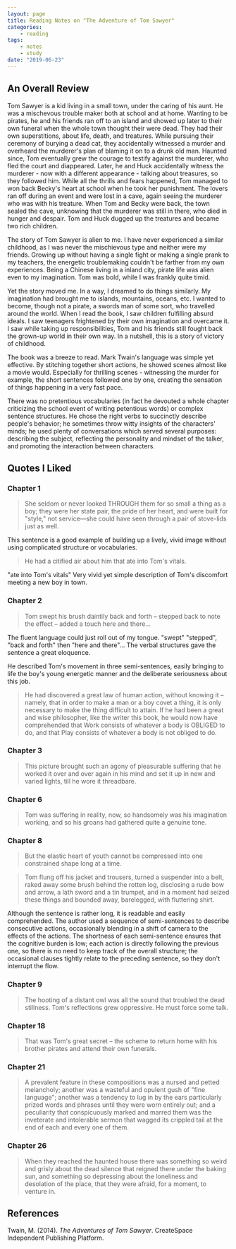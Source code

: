 ```yaml
---
layout: page
title: Reading Notes on "The Adventure of Tom Sawyer"
categories:
    - reading
tags:
    - notes
    - study
date: "2019-06-23"
---
```


## An Overall Review

Tom Sawyer is a kid living in a small town, under the caring of his aunt. He was a mischevous trouble maker both at school and at home. Wanting to be pirates, he and his friends ran off to an island and showed up later to their own funeral when the whole town thought their were dead.  They had their own superstitions, about life, death, and treatures. While pursuing their ceremony of burying a dead cat, they accidentally witnessed a murder and overheard the murderer's plan of blaming it on to a drunk old man. Haunted since, Tom eventually grew the courage to testify against the murderer, who fled the court and diappeared. Later, he and Huck accidentally witness the murderer - now with a  different appearance - talking about treasures, so they followed him. While all the thrills and fears happened, Tom managed to won back Becky's heart at school when he took her punishment. The lovers ran off during an event and were lost in a cave, again seeing the murderer who was with his treature. When Tom and Becky were back, the town sealed the cave, unknowing that the murderer was still in there, who died in hunger and despair. Tom and Huck dugged up the treatures and became two rich children.

The story of Tom Sawyer is alien to me. I have never experienced a similar childhood, as I was never the mischievous type and neither were my friends. Growing up without having a single fight or making a single prank to my teachers, the energetic troublemaking couldn't be farther from my own experiences. Being a Chinese living in a inland city, pirate life was alien even to my imagination. Tom was bold, while I was frankly quite timid.

Yet the story moved me. In a way, I dreamed to do things similarly. My imagination had brought me to islands, mountains, oceans, etc. I wanted to become, though not a pirate, a  swords man  of some sort, who travelled around the world. When I read the book, I saw children fulfilling absurd ideals. I saw teenagers frightened by their own imagination and overcame it. I saw while taking up responsibilities, Tom and his friends still fought back the grown-up world in their own way. In a nutshell, this is a story of victory of childhood.

The book was a breeze to read. Mark Twain's language was simple yet effective. By stitching together short actions, he showed scenes almost like a movie would. Especially for thrilling scenes - witnessing the murder for example, the short sentences followed one by one, creating the sensation of things happening in a very fast pace. 

There was no pretentious vocabularies (in fact he devouted a whole chapter criticizing the school event of writing petentious words) or complex sentence structures. He chose the right verbs to succinctly describe people's behavior; he sometimes throw witty insights of the characters' minds; he used plenty of conversations which served several purposes: describing the subject, reflecting the personality and mindset of the talker, and promoting the interaction between characters.

## Quotes I Liked

### Chapter 1

> She seldom or never looked THROUGH them for so small a thing as a boy; they were her state pair, the pride of her heart, and were built for "style," not service—she could have seen through a pair of stove-lids just as well.

This sentence is a good example of building up a lively, vivid image without using complicated structure or vocabularies. 

> He had a citified air about him that ate into Tom's vitals.

"ate into Tom's vitals" Very vivid yet simple description of Tom's discomfort meeting a new boy in town.

### Chapter 2

> Tom swept his brush daintily back and forth – stepped back to note the effect – added a touch here and there...

The fluent language could just roll out of my tongue. "swept" "stepped", "back and forth" then "here and there"… The verbal structures gave the sentence a great eloquence. 

He described Tom's movement in three semi-sentences, easily bringing to life the boy's young energetic manner and the deliberate seriousness about this job. 

> He had discovered a great law of human action, without knowing it – namely, that in order to make a man or a boy covet a thing, it is only necessary to make the thing difficult to attain. If he had been a great and wise philosopher, like the writer this book, he would now have comprehended that Work consists of whatever a body is OBLIGED to do, and that Play consists of whatever a body is not obliged to do.

### Chapter 3

> This picture brought such an agony of pleasurable suffering that he worked it over and over again in his mind and set it up in new and varied lights, till he wore it threadbare.

### Chapter 6

> Tom was suffering in reality, now, so handsomely was his imagination working, and so his groans had gathered quite a genuine tone. 

### Chapter 8

> But the elastic heart of youth cannot be compressed into one constrained shape long at a time.

> Tom flung off his jacket and trousers, turned a suspender into a belt, raked away some brush behind the rotten log, disclosing a rude bow and arrow, a lath sword and a tin trumpet, and in a moment had seized these things and bounded away, barelegged, with fluttering shirt.

Although the sentence is rather long, it is readable and easily comprehended. The author used a sequence of semi-sentences to describe consecutive actions, occasionally blending in a shift of camera to the effects of the actions. The shortness of each semi-sentence ensures that the cognitive burden is low; each action is directly following the previous one, so there is no need to keep track of the overall structure; the occasional clauses tightly relate to the preceding sentence, so they don't interrupt the flow. 

### Chapter 9

> The hooting of a distant owl was all the sound that troubled the dead stillness. Tom's reflections grew oppressive. He must force some talk.

### Chapter 18

> That was Tom's great secret – the scheme to return home with his brother pirates and attend their own funerals.

### Chapter 21

> A prevalent feature in these compositions was a nursed and petted melancholy; another was a wasteful and opulent gush of "fine language"; another was a tendency to lug in by the ears particularly prized words and phrases until they were worn entirely out; and a peculiarity that conspicuously marked and marred them was the inveterate and intolerable sermon that wagged its crippled tail at the end of each and every one of them.

### Chapter 26

> When they reached the haunted house there was something so weird and grisly about the dead silence that reigned there under the baking sun, and something so depressing about the loneliness and desolation of the place, that they were afraid, for a moment, to venture in.

## References

Twain, M. (2014). _The Adventures of Tom Sawyer_. CreateSpace Independent Publishing Platform.
